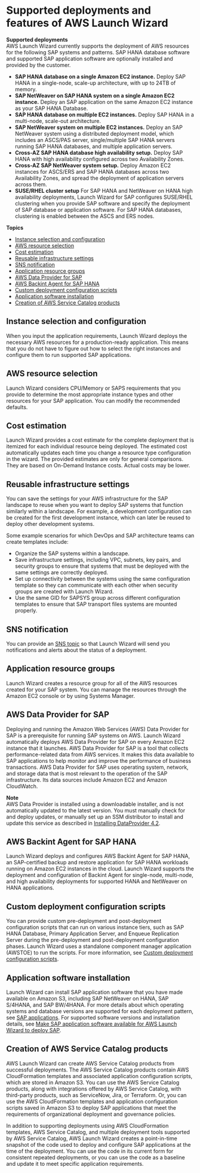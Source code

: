 # Supported deployments and features of AWS Launch Wizard<a name="launch-wizard-sap-deployments"></a>

**Supported deployments**  
AWS Launch Wizard currently supports the deployment of AWS resources for the following SAP systems and patterns\. SAP HANA database software and supported SAP application software are optionally installed and provided by the customer\. 
+ **SAP HANA database on a single Amazon EC2 instance\.** Deploy SAP HANA in a single\-node, scale\-up architecture, with up to 24TB of memory\.
+ **SAP NetWeaver on SAP HANA system on a single Amazon EC2 instance\.** Deploy an SAP application on the same Amazon EC2 instance as your SAP HANA Database\. 
+ **SAP HANA database on multiple EC2 instances\.** Deploy SAP HANA in a multi\-node, scale\-out architecture\.
+ **SAP NetWeaver system on multiple EC2 instances\.** Deploy an SAP NetWeaver system using a distributed deployment model, which includes an ASCS/PAS server, single/multiple SAP HANA servers running SAP HANA databases, and multiple application servers\.
+ **Cross\-AZ SAP HANA database high availability setup\.** Deploy SAP HANA with high availability configured across two Availability Zones\. 
+ **Cross\-AZ SAP NetWeaver system setup\.** Deploy Amazon EC2 instances for ASCS/ERS and SAP HANA databases across two Availability Zones, and spread the deployment of application servers across them\.
+ **SUSE/RHEL cluster setup** For SAP HANA and NetWeaver on HANA high availability deployments, Launch Wizard for SAP configures SUSE/RHEL clustering when you provide SAP software and specify the deployment of SAP database or application software\. For SAP HANA databases, clustering is enabled between the ASCS and ERS nodes\.

**Topics**
+ [Instance selection and configuration](#launch-wizard-sap-features-app-deployment)
+ [AWS resource selection](#launch-wizard-sap-features-resource-selection)
+ [Cost estimation](#launch-wizard-sap-features-cost)
+ [Reusable infrastructure settings](#launch-wizard-sap-features-code-templates)
+ [SNS notification](#launch-wizard-sap-features-sns)
+ [Application resource groups](#launch-wizard-sap-features-resource-groups)
+ [AWS Data Provider for SAP](#launch-wizard-sap-features-data-provider)
+ [AWS Backint Agent for SAP HANA](#launch-wizard-sap-features-backint)
+ [Custom deployment configuration scripts](#launch-wizard-sap-features-scripts)
+ [Application software installation](#launch-wizard-sap-features-software-install)
+ [Creation of AWS Service Catalog products](#launch-wizard-features-service-catalog)

## Instance selection and configuration<a name="launch-wizard-sap-features-app-deployment"></a>

When you input the application requirements, Launch Wizard deploys the necessary AWS resources for a production\-ready application\. This means that you do not have to figure out how to select the right instances and configure them to run supported SAP applications\. 

## AWS resource selection<a name="launch-wizard-sap-features-resource-selection"></a>

Launch Wizard considers CPU/Memory or SAPS requirements that you provide to determine the most appropriate instance types and other resources for your SAP application\. You can modify the recommended defaults\. 

## Cost estimation<a name="launch-wizard-sap-features-cost"></a>

Launch Wizard provides a cost estimate for the complete deployment that is itemized for each individual resource being deployed\. The estimated cost automatically updates each time you change a resource type configuration in the wizard\. The provided estimates are only for general comparisons\. They are based on On\-Demand Instance costs\. Actual costs may be lower\.

## Reusable infrastructure settings<a name="launch-wizard-sap-features-code-templates"></a>

You can save the settings for your AWS infrastructure for the SAP landscape to reuse when you want to deploy SAP systems that function similarly within a landscape\. For example, a development configuration can be created for the first development instance, which can later be reused to deploy other development systems\.

Some example scenarios for which DevOps and SAP architecture teams can create templates include:
+ Organize the SAP systems within a landscape\.
+ Save infrastructure settings, including VPC, subnets, key pairs, and security groups to ensure that systems that must be deployed with the same settings are correctly deployed\. 
+ Set up connectivity between the systems using the same configuration template so they can communicate with each other when security groups are created with Launch Wizard\.
+ Use the same GID for SAPSYS group across different configuration templates to ensure that SAP transport files systems are mounted properly\.

## SNS notification<a name="launch-wizard-sap-features-sns"></a>

You can provide an [ SNS topic](https://docs.aws.amazon.com/sns/latest/dg/welcome.html) so that Launch Wizard will send you notifications and alerts about the status of a deployment\.

## Application resource groups<a name="launch-wizard-sap-features-resource-groups"></a>

Launch Wizard creates a resource group for all of the AWS resources created for your SAP system\. You can manage the resources through the Amazon EC2 console or by using Systems Manager\.

## AWS Data Provider for SAP<a name="launch-wizard-sap-features-data-provider"></a>

Deploying and running the Amazon Web Services \(AWS\) Data Provider for SAP is a prerequisite for running SAP systems on AWS\. Launch Wizard automatically deploys AWS Data Provider for SAP on every Amazon EC2 instance that it launches\. AWS Data Provider for SAP is a tool that collects performance\-related data from AWS services\. It makes this data available to SAP applications to help monitor and improve the performance of business transactions\. AWS Data Provider for SAP uses operating system, network, and storage data that is most relevant to the operation of the SAP infrastructure\. Its data sources include Amazon EC2 and Amazon CloudWatch\. 

**Note**  
AWS Data Provider is installed using a downloadable installer, and is not automatically updated to the latest version\. You must manually check for and deploy updates, or manually set up an SSM distributor to install and update this service as described in [Installing DataProvider 4\.2](https://docs.aws.amazon.com/sap/latest/general/data-provider-installallation.html)\. 

## AWS Backint Agent for SAP HANA<a name="launch-wizard-sap-features-backint"></a>

Launch Wizard deploys and configures AWS Backint Agent for SAP HANA, an SAP\-certified backup and restore application for SAP HANA workloads running on Amazon EC2 instances in the cloud\. Launch Wizard supports the deployment and configuration of Backint Agent for single\-node, multi\-node, and high availability deployments for supported HANA and NetWeaver on HANA applications\.

## Custom deployment configuration scripts<a name="launch-wizard-sap-features-scripts"></a>

You can provide custom pre\-deployment and post\-deployment configuration scripts that can run on various instance tiers, such as SAP HANA Database, Primary Application Server, and Enqueue Replication Server during the pre\-deployment and post\-deployment configuration phases\. Launch Wizard uses a standalone component manager application \(AWSTOE\) to run the scripts\. For more information, see [Custom deployment configuration scripts](launch-wizard-sap-implementation.md#launch-wizard-sap-how-it-works-scripts)\.

## Application software installation<a name="launch-wizard-sap-features-software-install"></a>

Launch Wizard can install SAP application software that you have made available on Amazon S3, including SAP NetWeaver on HANA, SAP S/4HANA, and SAP BW/4HANA\. For more details about which operating systems and database versions are supported for each deployment pattern, see [SAP applications](launch-wizard-sap-versions.md#launch-wizard-sap-versions-application)\. For supported software versions and installation details, see [Make SAP application software available for AWS Launch Wizard to deploy SAP](launch-wizard-sap-software-install-details.md)\.

## Creation of AWS Service Catalog products<a name="launch-wizard-features-service-catalog"></a>

AWS Launch Wizard can create AWS Service Catalog products from successful deployments\. The AWS Service Catalog products contain AWS CloudFormation templates and associated application configuration scripts, which are stored in Amazon S3\. You can use the AWS Service Catalog products, along with integrations offered by AWS Service Catalog, with third\-party products, such as ServiceNow, Jira, or Terraform\. Or, you can use the AWS CloudFormation templates and application configuration scripts saved in Amazon S3 to deploy SAP applications that meet the requirements of organizational deployment and governance policies\.

In addition to supporting deployments using AWS CloudFormation templates, AWS Service Catalog, and multiple deployment tools supported by AWS Service Catalog, AWS Launch Wizard creates a point\-in\-time snapshot of the code used to deploy and configure SAP applications at the time of the deployment\. You can use the code in its current form for consistent repeated deployments, or you can use the code as a baseline and update it to meet specific application requirements\.